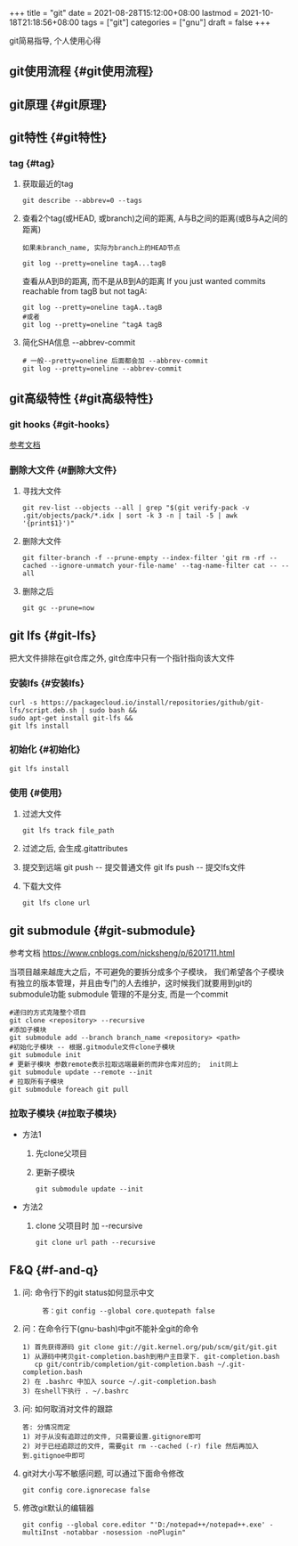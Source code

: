 +++
title = "git"
date = 2021-08-28T15:12:00+08:00
lastmod = 2021-10-18T21:18:56+08:00
tags = ["git"]
categories = ["gnu"]
draft = false
+++

git简易指导, 个人使用心得

<!--more-->


## git使用流程 {#git使用流程}


## git原理 {#git原理}


## git特性 {#git特性}


### tag {#tag}

1.  获取最近的tag

    ```text
    git describe --abbrev=0 --tags
    ```
2.  查看2个tag(或HEAD, 或branch)之间的距离, A与B之间的距离(或B与A之间的距离)

    ```text
    如果未branch_name, 实际为branch上的HEAD节点
    ```

    ```text
    git log --pretty=oneline tagA...tagB
    ```

    查看从A到B的距离, 而不是从B到A的距离
    If you just wanted commits reachable from tagB but not tagA:

    ```text
    git log --pretty=oneline tagA..tagB
    #或者
    git log --pretty=oneline ^tagA tagB
    ```
3.  简化SHA信息 --abbrev-commit

    ```text
    # 一般--pretty=oneline 后面都会加 --abbrev-commit
    git log --pretty=oneline --abbrev-commit
    ```


## git高级特性 {#git高级特性}


### git hooks {#git-hooks}

[参考文档](https://blog.csdn.net/jessise%5Fzhan/article/details/80131618)


### 删除大文件 {#删除大文件}

1.  寻找大文件

    ```text
    git rev-list --objects --all | grep "$(git verify-pack -v .git/objects/pack/*.idx | sort -k 3 -n | tail -5 | awk '{print$1}')"
    ```
2.  删除大文件

    ```text
    git filter-branch -f --prune-empty --index-filter 'git rm -rf --cached --ignore-unmatch your-file-name' --tag-name-filter cat -- --all
    ```
3.  删除之后

    ```text
    git gc --prune=now
    ```


## git lfs {#git-lfs}

把大文件排除在git仓库之外, git仓库中只有一个指针指向该大文件


### 安装lfs {#安装lfs}

```text
curl -s https://packagecloud.io/install/repositories/github/git-lfs/script.deb.sh | sudo bash &&
sudo apt-get install git-lfs &&
git lfs install
```


### 初始化 {#初始化}

```text
git lfs install
```


### 使用 {#使用}

1.  过滤大文件

    ```text
    git lfs track file_path
    ```
2.  过滤之后, 会生成.gitattributes
3.  提交到远端
    git push      -- 提交普通文件
    git lfs push  -- 提交lfs文件
4.  下载大文件

    ```text
    git lfs clone url
    ```


## git submodule {#git-submodule}

参考文档 <https://www.cnblogs.com/nicksheng/p/6201711.html>

当项目越来越庞大之后，不可避免的要拆分成多个子模块，
我们希望各个子模块有独立的版本管理，并且由专门的人去维护，这时候我们就要用到git的submodule功能
submodule 管理的不是分支, 而是一个commit

```text
#递归的方式克隆整个项目
git clone <repository> --recursive
#添加子模块
git submodule add --branch branch_name <repository> <path>
#初始化子模块 -- 根据.gitmodule文件clone子模块
git submodule init
# 更新子模块 参数remote表示拉取远端最新的而非仓库对应的;  init同上
git submodule update --remote --init
# 拉取所有子模块
git submodule foreach git pull
```


### 拉取子模块 {#拉取子模块}

-   方法1
    1.  先clone父项目
    2.  更新子模块

        ```text
        git submodule update --init
        ```
-   方法2
    1.  clone 父项目时 加 --recursive

        ```text
        git clone url path --recursive
        ```


## F&Q {#f-and-q}

1.  问: 命令行下的git status如何显示中文

    ```text
         答：git config --global core.quotepath false
    ```
2.  问：在命令行下(gnu-bash)中git不能补全git的命令

    ```text
    1) 首先获得源码 git clone git://git.kernel.org/pub/scm/git/git.git
    1) 从源码中拷贝git-completion.bash到用户主目录下. git-completion.bash
       cp git/contrib/completion/git-completion.bash ~/.git-completion.bash
    2) 在 .bashrc 中加入 source ~/.git-completion.bash
    3) 在shell下执行 . ~/.bashrc
    ```
3.  问: 如何取消对文件的跟踪

    ```text
    答: 分情况而定
    1) 对于从没有追踪过的文件, 只需要设置.gitignore即可
    2) 对于已经追踪过的文件, 需要git rm --cached (-r) file 然后再加入到.gitignoe中即可
    ```
4.  git对大小写不敏感问题, 可以通过下面命令修改

    ```text
    git config core.ignorecase false
    ```
5.  修改git默认的编辑器

    ```text
    git config --global core.editor "'D:/notepad++/notepad++.exe' -multiInst -notabbar -nosession -noPlugin"
    ```